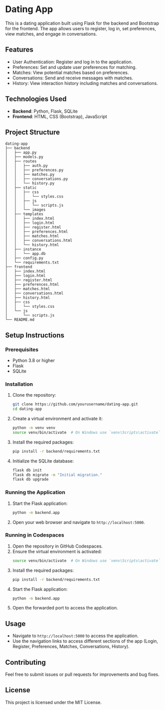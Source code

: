 # Dating App

This is a dating application built using Flask for the backend and Bootstrap for the frontend. The app allows users to register, log in, set preferences, view matches, and engage in conversations.

## Features

- User Authentication: Register and log in to the application.
- Preferences: Set and update user preferences for matching.
- Matches: View potential matches based on preferences.
- Conversations: Send and receive messages with matches.
- History: View interaction history including matches and conversations.

## Technologies Used

- **Backend**: Python, Flask, SQLite
- **Frontend**: HTML, CSS (Bootstrap), JavaScript

## Project Structure

```
dating-app
├── backend
│   ├── app.py
│   ├── models.py
│   ├── routes
│   │   ├── auth.py
│   │   ├── preferences.py
│   │   ├── matches.py
│   │   ├── conversations.py
│   │   └── history.py
│   ├── static
│   │   ├── css
│   │   │   └── styles.css
│   │   ├── js
│   │   │   └── scripts.js
│   │   └── images
│   ├── templates
│   │   ├── index.html
│   │   ├── login.html
│   │   ├── register.html
│   │   ├── preferences.html
│   │   ├── matches.html
│   │   ├── conversations.html
│   │   └── history.html
│   ├── instance
│   │   └── app.db
│   ├── config.py
│   └── requirements.txt
├── frontend
│   ├── index.html
│   ├── login.html
│   ├── register.html
│   ├── preferences.html
│   ├── matches.html
│   ├── conversations.html
│   ├── history.html
│   ├── css
│   │   └── styles.css
│   └── js
│       └── scripts.js
└── README.md
```

## Setup Instructions

### Prerequisites

- Python 3.8 or higher
- Flask
- SQLite

### Installation

1. Clone the repository:
    ```bash
    git clone https://github.com/yourusername/dating-app.git
    cd dating-app
    ```

2. Create a virtual environment and activate it:
    ```bash
    python -m venv venv
    source venv/bin/activate  # On Windows use `venv\Scripts\activate`
    ```

3. Install the required packages:
    ```bash
    pip install -r backend/requirements.txt
    ```

4. Initialize the SQLite database:
    ```bash
    flask db init
    flask db migrate -m "Initial migration."
    flask db upgrade
    ```

### Running the Application

1. Start the Flask application:
    ```bash
    python -m backend.app
    ```

2. Open your web browser and navigate to `http://localhost:5000`.

### Running in Codespaces

1. Open the repository in GitHub Codespaces.
2. Ensure the virtual environment is activated:
    ```bash
    source venv/bin/activate  # On Windows use `venv\Scripts\activate`
    ```
3. Install the required packages:
    ```bash
    pip install -r backend/requirements.txt
    ```
4. Start the Flask application:
    ```bash
    python -m backend.app
    ```
5. Open the forwarded port to access the application.

## Usage

- Navigate to `http://localhost:5000` to access the application.
- Use the navigation links to access different sections of the app (Login, Register, Preferences, Matches, Conversations, History).

## Contributing

Feel free to submit issues or pull requests for improvements and bug fixes.

## License

This project is licensed under the MIT License.